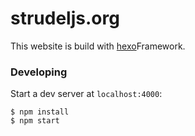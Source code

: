 # strudeljs.org

This website is build with [hexo](http://hexo.io/)Framework.


### Developing

Start a dev server at `localhost:4000`:

```
$ npm install
$ npm start
```
